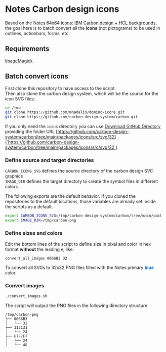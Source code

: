 
# Notes Carbon design icons

Based on the [Notes 64x64 icons: IBM Carbon design + HCL backgrounds](https://github.com/nashcom/notes-dbicons-carbon), the goal here is to batch convert all the **icons** (not pictograms) to be used in outlines, actionbars, forms, etc.

## Requirements

[ImageMagick](https://imagemagick.org)

## Batch convert icons

First clone this repository to have access to the script.  
Then also clone the carbon design system, which will be the source for the icon SVG files:

```bash
cd /tmp
git clone https://github.com/mnadalin/domino-icons.git
git clone https://github.com/carbon-design-system/carbon.git
```

If you only need the `icons` directory you can use [Download GitHub Directory](https://download-directory.github.io/) providing the folder URL [https://github.com/carbon-design-system/carbon/tree/main/packages/icons/src/svg/32](`https://github.com/carbon-design-system/carbon/tree/main/packages/icons/src/svg/32`)

### Define source and target directories

`CARBON_ICONS_SVG` defines the source directory of the carbon design SVC graphics  
`IMAGE_DIR` defines the target directory to create the symbol files in different colors

The following exports are the default behavior. If you cloned the repositories to the default locations, those variables are already set inside the scripts as a default.

```bash
export CARBON_ICONS_SVG=/tmp/carbon-design-system/carbon/tree/main/packages/icons/src/svg/32
export IMAGE_DIR=/tmp/carbon-png
```

### Define sizes and colors

Edit the bottom lines of the script to define size in pixel and color in hex format **without** the leading `#`, like:

```bash
convert_all_images 0066B3 32
```

To convert all SVGs to 32x32 PNG files filled with the Notes primary <strong style="color:#0066B3">blue</strong> color.

### Convert images

```bash
./convert_images.sh
```

The script will output the PNG files in the following directory structure:

```
/tmp/carbon-png
├── 0066B3
│   └── 32
├── 313131
│   └── 24
├── F7F7F7
│   └── 24
│   └── 48
```